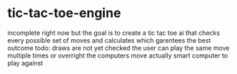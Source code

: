 # tic-tac-toe-engine
incomplete right now but the goal is to create a tic tac toe ai that checks every possible set of moves and calculates which garentees the best outcome
todo:
draws are not yet checked
the user can play the same move multiple times or overright the computers move
actually smart computer to play against
